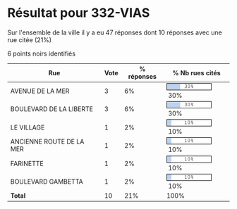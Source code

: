 # Résultat pour 332-VIAS

Sur l'ensemble de la ville il y a eu 47 réponses dont 10 réponses avec une rue citée (21%)

6 points noirs identifiés

| Rue | Vote | % réponses | % Nb rues cités|
|-----|------|------------|----------------|
| AVENUE DE LA MER | 3 | 6% | <img src="../../img/bar_30.gif" />&nbsp;30%|
| BOULEVARD DE LA LIBERTE | 3 | 6% | <img src="../../img/bar_30.gif" />&nbsp;30%|
| LE VILLAGE | 1 | 2% | <img src="../../img/bar_10.gif" />&nbsp;10%|
| ANCIENNE ROUTE DE LA MER | 1 | 2% | <img src="../../img/bar_10.gif" />&nbsp;10%|
| FARINETTE | 1 | 2% | <img src="../../img/bar_10.gif" />&nbsp;10%|
| BOULEVARD GAMBETTA | 1 | 2% | <img src="../../img/bar_10.gif" />&nbsp;10%|
| **Total** | 10 | 21% | 100%|
